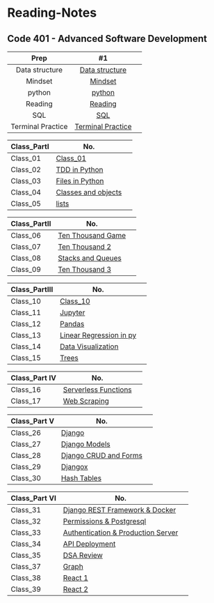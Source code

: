 # Reading-Notes

## Code 401 - Advanced Software Development

| Prep | #1    |   |
| :---:   | :---: | :---: |
| Data structure | [Data structure](./DataStructures/DataStructures.md)   |
| Mindset | [Mindset](./Mindset/Mindset.md)  |
| python | [python](./python/IntroPython.md)  |
| Reading |[Reading](./ReadingEngineer/Reading.md)|
| SQL | [SQL](./SQL/SQL%20Practice.md)|
|Terminal Practice  | [Terminal Practice](./TerminalPractice%20/Terminal.md)  |

| Class_PartI | No. | |
| -------- | -------- | -------- |
| Class_01| [Class_01](./Class_01/Class01.md) |
| Class_02 | [TDD in Python](./Class_02/Class_02.md) |
| Class_03 | [Files in Python](./Class_03/Class_03.md)|
| Class_04 | [Classes and objects](./Class_04/Class_04.md)|
| Class_05 | [lists](./lists/lists.md)|

| Class_PartII | No. | |
| -------- | -------- | -------- |
| Class_06 | [Ten Thousand Game](./Class_06/Class_06.md)|
| Class_07 | [Ten Thousand 2](./Class_07/Class_07.md)|
| Class_08 | [Stacks and Queues](./Class_08/Class_08.md)|
| Class_09 | [Ten Thousand 3](./Class_09/Class_09.md)|

| Class_PartIII | No. | |
| -------- | -------- | -------- |
| Class_10 | [Class_10]()|
| Class_11 | [Jupyter](./Class_11/Class_11.md)|
| Class_12 | [Pandas](./Class_12/Class_12.md)|
| Class_13 | [Linear Regression in py](./Class_13/Class_13.md)|
| Class_14 | [Data Visualization](./Class_14/Class_14.md)|
| Class_15 | [Trees](./Class_15/Class_15.md)|

| Class_Part IV | No. | |
| -------- | -------- | -------- |
| Class_16 | [Serverless Functions](./Class_16/Class_16.md)|
| Class_17 | [Web Scraping](./Class_17/Class_17.md)|

| Class_Part V | No. | |
| -------- | -------- | -------- |
| Class_26 | [Django](./Class_26/Class_26.md)|
| Class_27 | [Django Models](./Class_27/Class_27.md)|
| Class_28 | [Django CRUD and Forms](./Class_28/Class_28.md)|
| Class_29 | [Djangox](./Class_29/Class_29.md)|
| Class_30 | [Hash Tables](./Class_30/Class_30.md)|

| Class_Part VI | No. | |
| -------- | -------- | -------- |
| Class_31 |[Django REST Framework & Docker](./Class_31/Class_31.md)
| Class_32 |[Permissions & Postgresql](./Class_32/Class_32.md)
| Class_33 |[Authentication & Production Server](./Class_33/Class_33.md)
| Class_34 |[API Deployment](./Class_34/Class_34.md)
| Class_35 |[DSA Review](./Class_36/Class_36.md)
| Class_37 |[Graph](./Class_37/Class_37.md)
| Class_38 |[React 1](./Class_38/CLass_38.md)
| Class_39 |[React 2](./Class_39/Class_39.md)
